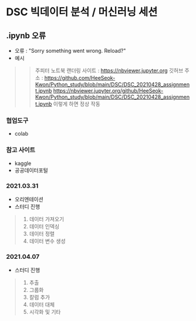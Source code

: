 # DSC 빅데이터 분석 / 머신러닝 세션

## .ipynb 오류
- 오류 : "Sorry something went wrong. Reload?"
- 예시
>> 주피터 노트북 랜더링 사이트 : https://nbviewer.jupyter.org
>> 깃허브 주소 : https://github.com/HeeSeok-Kwon/Python_study/blob/main/DSC/DSC_20210428_assignment.ipynb
>> https://nbviewer.jupyter.org/github/HeeSeok-Kwon/Python_study/blob/main/DSC/DSC_20210428_assignment.ipynb
>> 이렇게 하면 정상 작동

### 협업도구
- colab

### 참고 사이트
- kaggle
- 공공데이터포털

### 2021.03.31
- 오리엔테이션
- 스터디 진행
>1. 데이터 가져오기
>2. 데이터 인덱싱
>3. 데이터 정렬
>4. 데이터 변수 생성 

### 2021.04.07
- 스터디 진행
>1. 추출
>2. 그룹화
>3. 칼럼 추가
>4. 데이터 대체
>5. 시각화 및 기타




